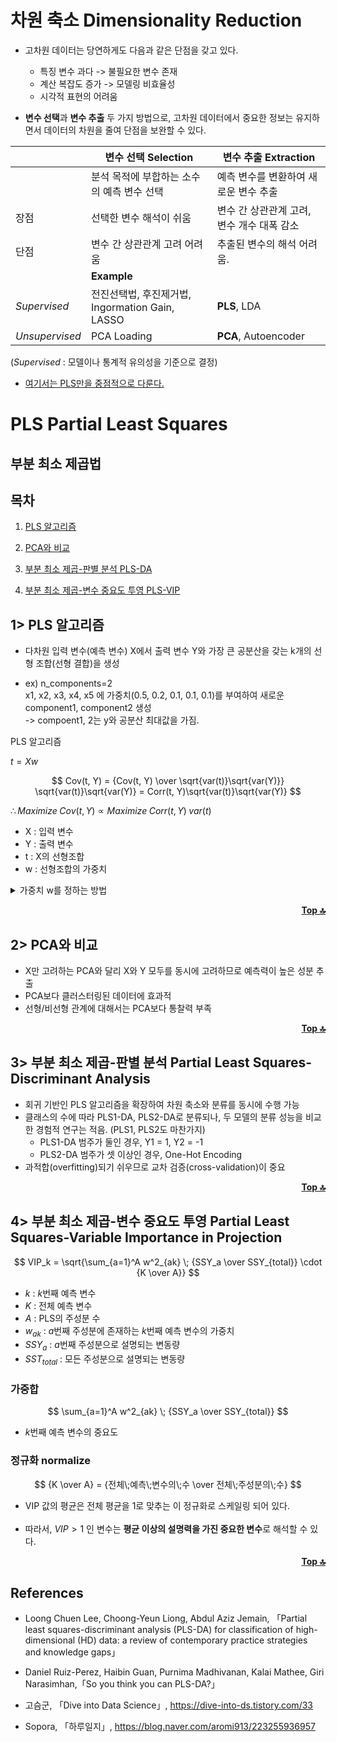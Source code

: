 # 차원 축소 Dimensionality Reduction

* 고차원 데이터는 당연하게도 다음과 같은 단점을 갖고 있다.
    - 특징 변수 과다 -> 불필요한 변수 존재
    - 계산 복잡도 증가 -> 모델링 비효율성
    - 시각적 표현의 어려움

* **변수 선택**과 **변수 추출** 두 가지 방법으로, 고차원 데이터에서 중요한 정보는 유지하면서 데이터의 차원을 줄여 단점을 보완할 수 있다.

||변수 선택 Selection|변수 추출 Extraction|
|-|-|-|
||분석 목적에 부합하는 소수의 예측 변수 선택|예측 변수를 변환하여 새로운 변수 추출|
|장점|선택한 변수 해석이 쉬움|변수 간 상관관계 고려, 변수 개수 대폭 감소|
|단점|변수 간 상관관계 고려 어려움|추출된 변수의 해석 어려움.|
||**Example**||
|*Supervised*|전진선택법, 후진제거법, Ingormation Gain, LASSO|**PLS**, LDA|
|*Unsupervised*|PCA Loading|**PCA**, Autoencoder|

(*Supervised* : 모델이나 통계적 유의성을 기준으로 결정)

* <u>여기서는 PLS만을 중점적으로 다룬다.</u>


# PLS Partial Least Squares
## 부분 최소 제곱법

## 목차

1. [PLS 알고리즘](#1-pls-알고리즘)

2. [PCA와 비교](#2-pca와-비교)

3. [부분 최소 제곱-판별 분석 PLS-DA](#3-부분-최소-제곱-판별-분석-partial-least-squares-discriminant-analysis)

4. [부분 최소 제곱-변수 중요도 투영 PLS-VIP](#4-부분-최소-제곱-변수-중요도-투영-partial-least-squares-variable-importance-in-projection)


## 1> PLS 알고리즘

* 다차원 입력 변수(예측 변수) X에서 출력 변수 Y와 가장 큰 공분산을 갖는 k개의 선형 조합(선형 결합)을 생성

* ex) n_components=2  
x1, x2, x3, x4, x5 에 가중치(0.5, 0.2, 0.1, 0.1, 0.1)를 부여하여 새로운 component1, component2 생성  
-> compoent1, 2는 y와 공분산 최대값을 가짐.

PLS 알고리즘
<div style="text-align: left;">

$t = Xw$
</div>

$$
Cov(t, Y) = {Cov(t, Y) \over \sqrt{var(t)}\sqrt{var(Y)}} \sqrt{var(t)}\sqrt{var(Y)} = Corr(t, Y)\sqrt{var(t)}\sqrt{var(Y)}
$$

<div style="text-align: left;">

$\therefore Maximize \; Cov(t, Y) \propto Maximize \; Corr(t, Y) \; var(t)$
</div>

* X : 입력 변수
* Y : 출력 변수
* t : X의 선형조합
* w : 선형조합의 가중치

<details>
<summary>가중치 w를 정하는 방법</summary>
<div></div>
<div style="text-align: left;">

$Maximize \; Cov(t, Y) \\
= Cov(Xw, Y) \\
= E[(Xw - E[Xw]) \cdot (Y-E[Y])] \\
= E[(Xw) \cdot (Y)] \\
= {1 \over n} \sum^n_{i=1}(Xw)_i \cdot Y_i \\
= {1 \over n} (Xw)^T Y \\
= {1 \over n} w^T(X^TY) \\
\\
\rightarrow w = X^TY \; 일때 \; w와 \; X^TY 같은 \; 방향으로 \; 값 \; 최대화$
</div>
</details>

<p align="right">
    <a href=#pls-partial-least-squares>
        <strong>Top 🔝</strong>
    </a>
</p>

## 2> PCA와 비교

* X만 고려하는 PCA와 달리 X와 Y 모두를 동시에 고려하므로 예측력이 높은 성분 추출
* PCA보다 클러스터링된 데이터에 효과적
* 선형/비선형 관계에 대해서는 PCA보다 통찰력 부족

<p align="right">
    <a href=#pls-partial-least-squares>
        <strong>Top 🔝</strong>
    </a>
</p>

## 3> 부분 최소 제곱-판별 분석 Partial Least Squares-Discriminant Analysis

* 회귀 기반인 PLS 알고리즘을 확장하여 차원 축소와 분류를 동시에 수행 가능
* 클래스의 수에 따라 PLS1-DA, PLS2-DA로 분류되나, 두 모델의 분류 성능을 비교한 경험적 연구는 적음. (PLS1, PLS2도 마찬가지)
    - PLS1-DA 범주가 둘인 경우, Y1 = 1, Y2 = -1
    - PLS2-DA 범주가 셋 이상인 경우, One-Hot Encoding
* 과적합(overfitting)되기 쉬우므로 교차 검증(cross-validation)이 중요

<p align="right">
    <a href=#pls-partial-least-squares>
        <strong>Top 🔝</strong>
    </a>
</p>


## 4> 부분 최소 제곱-변수 중요도 투영 Partial Least Squares-Variable Importance in Projection

$$
VIP_k = \sqrt{\sum_{a=1}^A w^2_{ak} \; {SSY_a \over SSY_{total}} \cdot {K \over A}}
$$

* $k$ : $k$번째 예측 변수
* $K$ : 전체 예측 변수
* $A$ : PLS의 주성분 수
* $w_{ak}$ : $a$번째 주성분에 존재하는 $k$번째 예측 변수의 가중치
* $SSY_a$ : $a$번째 주성분으로 설명되는 변동량
* $SST_{total}$ : 모든 주성분으로 설명되는 변동량

### 가중합

$$
\sum_{a=1}^A w^2_{ak} \; {SSY_a \over SSY_{total}}
$$

* $k$번째 예측 변수의 중요도

### 정규화 normalize

$$
{K \over A} = {전체\;예측\;변수의\;수 \over 전체\;주성분의\;수}
$$

* VIP 값의 평균은 전체 평균을 1로 맞추는 이 정규화로 스케일링 되어 있다.
<br><br>
* 따라서, $VIP > 1$ 인 변수는 **평균 이상의 설명력을 가진 중요한 변수**로 해석할 수 있다.

<p align="right">
    <a href=#pls-partial-least-squares>
        <strong>Top 🔝</strong>
    </a>
</p>

## References

* Loong Chuen Lee, Choong-Yeun Liong, Abdul Aziz Jemain, 「Partial least squares-discriminant analysis (PLS-DA) for classification of high-dimensional (HD) data: a review of contemporary practice strategies and knowledge gaps」

* Daniel Ruiz-Perez, Haibin Guan, Purnima Madhivanan, Kalai Mathee, Giri Narasimhan,「So you think you can PLS-DA?」

* 고슴군, 「Dive into Data Science」, https://dive-into-ds.tistory.com/33

* Sopora, 「하루일지」, https://blog.naver.com/aromi913/223255936957